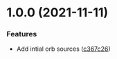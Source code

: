 # 1.0.0 (2021-11-11)


### Features

* Add intial orb sources ([c367c26](https://github.com/trustedshops-public/circleci-orb-trigger-pipeline/commit/c367c268c7adaf072ffc131d0a6e08d38118e82b))
